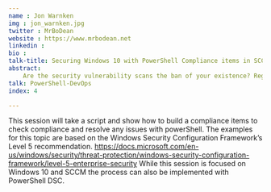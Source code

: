 ```yaml
---
name : Jon Warnken
img : jon_warnken.jpg
twitter : MrBoDean
website : https://www.mrbodean.net
linkedin : 
bio : 
talk-title: Securing Windows 10 with PowerShell Compliance items in SCCM
abstract:
    Are the security vulnerability scans the ban of your existence? Regulatory compliance audits have worried you the wrong random system will be scanned? Learn how PowerShell and SCCM can be combined to ensure once a vulnerability is fixed it stays fixed.
talk: PowerShell-DevOps
index: 4

---
```


This session will take a script and show how to build a compliance items to check compliance and resolve any issues with powerShell. The examples for this topic are based on the Windows Security Configuration Framework’s Level 5 recommendation. https://docs.microsoft.com/en-us/windows/security/threat-protection/windows-security-configuration-framework/level-5-enterprise-security While this session is focused on Windows 10 and SCCM the process can also be implemented with PowerShell DSC.